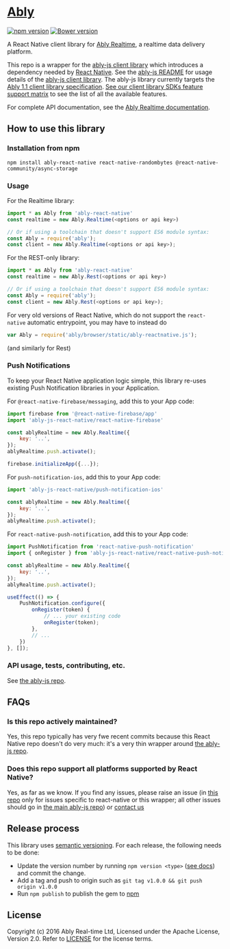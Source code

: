 # [Ably](https://www.ably.io)

[![npm version](https://badge.fury.io/js/ably.svg)](https://badge.fury.io/js/ably)
[![Bower version](https://badge.fury.io/bo/ably.svg)](https://badge.fury.io/bo/ably)

A React Native client library for [Ably Realtime](https://www.ably.io), a realtime data delivery platform.

This repo is a wrapper for the [ably-js client library](https://github.com/ably/ably-js) which introduces a dependency needed by [React Native](https://facebook.github.io/react-native/). See the [ably-js README](https://github.com/ably/ably-js) for usage details of the [ably-js client library](https://github.com/ably/ably-js). The ably-js library currently targets the [Ably 1.1 client library specification](https://www.ably.io/documentation/client-lib-development-guide/features/). [See our client library SDKs feature support matrix](https://www.ably.io/download/sdk-feature-support-matrix) to see the list of all the available features.

For complete API documentation, see the [Ably Realtime documentation](https://www.ably.io/documentation).

## How to use this library

### Installation from npm

```
npm install ably-react-native react-native-randombytes @react-native-community/async-storage
```

### Usage

For the Realtime library:
```javascript
import * as Ably from 'ably-react-native'
const realtime = new Ably.Realtime(<options or api key>)

// Or if using a toolchain that doesn't support ES6 module syntax:
const Ably = require('ably');
const client = new Ably.Realtime(<options or api key>);
```

For the REST-only library:
```javascript
import * as Ably from 'ably-react-native'
const realtime = new Ably.Rest(<options or api key>)

// Or if using a toolchain that doesn't support ES6 module syntax:
const Ably = require('ably');
const client = new Ably.Rest(<options or api key>);
```

For very old versions of React Native, which do not support the `react-native` automatic entrypoint, you may have to instead do
```javascript
var Ably = require('ably/browser/static/ably-reactnative.js');
```
(and similarly for Rest)

### Push Notifications

To keep your React Native application logic simple, this library re-uses existing Push Notification libraries in your Application.

For `@react-native-firebase/messaging`, add this to your App code:

```js
import firebase from '@react-native-firebase/app'
import 'ably-js-react-native/react-native-firebase'

const ablyRealtime = new Ably.Realtime({
    key: '..',
});
ablyRealtime.push.activate();

firebase.initializeApp({...});
```

For `push-notification-ios`, add this to your App code:

```js
import 'ably-js-react-native/push-notification-ios'

const ablyRealtime = new Ably.Realtime({
    key: '..',
});
ablyRealtime.push.activate();
```

For `react-native-push-notification`, add this to your App code:

```js
import PushNotification from 'react-native-push-notification'
import { onRegister } from 'ably-js-react-native/react-native-push-notification'

const ablyRealtime = new Ably.Realtime({
    key: '..',
});
ablyRealtime.push.activate();

useEffect(() => {
    PushNotification.configure({
        onRegister(token) {
            // ... your existing code
            onRegister(token);
        },
        // ...
    })
}, []);
```

### API usage, tests, contributing, etc.

See [the ably-js repo](https://github.com/ably/ably-js).

## FAQs

### Is this repo actively maintained?

Yes, this repo typically has very fwe recent commits because this React Native repo doesn't do very much: it's a very thin wrapper around [the ably-js repo](https://github.com/ably/ably-js).

### Does this repo support all platforms supported by React Native?

Yes, as far as we know. If you find any issues, please raise an issue (in [this repo](https://github.com/ably/ably-js-react-native/issues) only for issues specific to react-native or this wrapper; all other issues should go in [the main ably-js repo](https://github.com/ably/ably-js/issues)) or [contact us](https://www.ably.io/contact)

## Release process

This library uses [semantic versioning](http://semver.org/). For each release, the following needs to be done:

* Update the version number by running `npm version <type>` ([see docs](https://docs.npmjs.com/cli/version)) and commit the change.
* Add a tag and push to origin such as `git tag v1.0.0 && git push origin v1.0.0`
* Run `npm publish` to publish the gem to [npm](https://www.npmjs.com/package/ably-react-native)

## License

Copyright (c) 2016 Ably Real-time Ltd, Licensed under the Apache License, Version 2.0.  Refer to [LICENSE](LICENSE) for the license terms.

